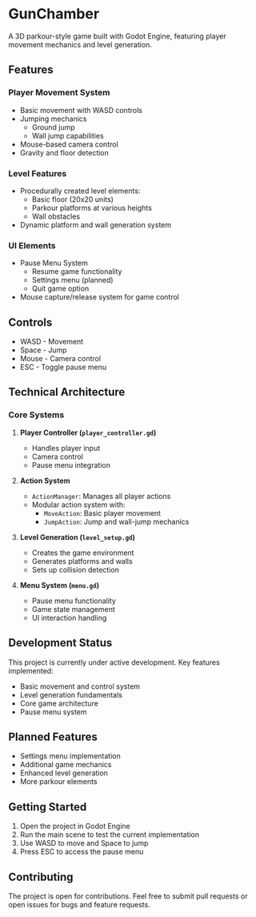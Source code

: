 # GunChamber

A 3D parkour-style game built with Godot Engine, featuring player movement mechanics and level generation.

## Features

### Player Movement System
- Basic movement with WASD controls
- Jumping mechanics
  - Ground jump
  - Wall jump capabilities
- Mouse-based camera control
- Gravity and floor detection

### Level Features
- Procedurally created level elements:
  - Basic floor (20x20 units)
  - Parkour platforms at various heights
  - Wall obstacles
- Dynamic platform and wall generation system

### UI Elements
- Pause Menu System
  - Resume game functionality
  - Settings menu (planned)
  - Quit game option
- Mouse capture/release system for game control

## Controls
- WASD - Movement
- Space - Jump
- Mouse - Camera control
- ESC - Toggle pause menu

## Technical Architecture

### Core Systems
1. **Player Controller (`player_controller.gd`)**
   - Handles player input
   - Camera control
   - Pause menu integration

2. **Action System**
   - `ActionManager`: Manages all player actions
   - Modular action system with:
     - `MoveAction`: Basic player movement
     - `JumpAction`: Jump and wall-jump mechanics

3. **Level Generation (`level_setup.gd`)**
   - Creates the game environment
   - Generates platforms and walls
   - Sets up collision detection

4. **Menu System (`menu.gd`)**
   - Pause menu functionality
   - Game state management
   - UI interaction handling

## Development Status
This project is currently under active development. Key features implemented:
- Basic movement and control system
- Level generation fundamentals
- Core game architecture
- Pause menu system

## Planned Features
- Settings menu implementation
- Additional game mechanics
- Enhanced level generation
- More parkour elements

## Getting Started
1. Open the project in Godot Engine
2. Run the main scene to test the current implementation
3. Use WASD to move and Space to jump
4. Press ESC to access the pause menu

## Contributing
The project is open for contributions. Feel free to submit pull requests or open issues for bugs and feature requests.
